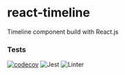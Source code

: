 # react-timeline
Timeline component build with React.js

### Tests
[![codecov](https://codecov.io/gh/xxxsssxxx/react-timeline/branch/main/graph/badge.svg?token=9FD679SUM6)](https://codecov.io/gh/xxxsssxxx/react-timeline)
![Jest](https://github.com/xxxsssxxx/react-timeline/workflows/Jest/badge.svg)
![Linter](https://github.com/xxxsssxxx/react-timeline/workflows/Linter/badge.svg)
